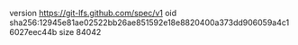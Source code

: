 version https://git-lfs.github.com/spec/v1
oid sha256:12945e81ae02522bb26ae851592e18e8820400a373dd906059a4c16027eec44b
size 84042
